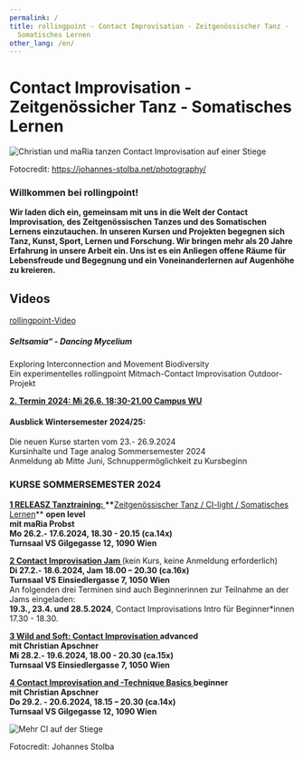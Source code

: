 ```yaml
---
permalink: /
title: rollingpoint - Contact Improvisation - Zeitgenössischer Tanz -
  Somatisches Lernen
other_lang: /en/
---
```

# Contact Improvisation - Zeitgenössicher Tanz - Somatisches Lernen

![Christian und maRia tanzen Contact Improvisation auf einer Stiege](/assets/uploads/dsc_1901_klein.jpg "Contact Improvisation")

Fotocredit: https://johannes-stolba.net/photography/

### Willkommen bei rollingpoint!

**Wir laden dich ein, gemeinsam mit uns in die Welt der Contact Improvisation, des Zeitgenössischen Tanzes und des Somatischen Lernens einzutauchen. In unseren Kursen und Projekten begegnen sich Tanz, Kunst, Sport, Lernen und Forschung. Wir bringen mehr als 20 Jahre Erfahrung in unsere Arbeit ein. Uns ist es ein Anliegen offene Räume für Lebensfreude und Begegnung und ein Voneinanderlernen auf Augenhöhe zu kreieren.**

## Videos

<div class="imglink"><a target="_blank" href="https://www.youtube.com/embed/kp3DqzN1Ldo"><img src="/assets/uploads/video_vorschau_rollingpoint.png" alt="" /><div>rollingpoint-Video</div></a></div>

##### Seltsamia“ - Dancing Mycelium

Exploring Interconnection and Movement Biodiversity\
Ein experimentelles rollingpoint Mitmach-Contact Improvisation Outdoor-Projekt

**[2. Termin 2024: Mi 26.6. 18:30-21.00 Campus WU ](https://rollingpoint.at/mycelium)**

#### Ausblick Wintersemester 2024/25:

Die neuen Kurse starten  vom 23.- 26.9.2024\
Kursinhalte und Tage analog Sommersemester 2024\
Anmeldung ab Mitte Juni, Schnuppermöglichkeit zu Kursbeginn

### **KURSE SOMMERSEMESTER 2024**

**[1 RELEASZ Tanztraining: ](/somsem24#mo)\*\***[Zeitgenössischer Tanz / CI-light / Somatisches Lernen](/somsem24#mo)\*\* **open level**\
 **mit maRia Probst**\
**Mo 26.2.- 17.6.2024, 18.30 - 20.15 (ca.14x)**\
**Turnsaal VS Gilgegasse 12, 1090 Wien**

**[2 Contact Improvisation Jam ](/somsem24#di)**(kein Kurs, keine Anmeldung erforderlich)\
**Di 27.2.- 18.6.2024, Jam 18.00 – 20.30 (ca.16x)**\
**Turnsaal VS Einsiedlergasse 7, 1050 Wien**\
An folgenden drei Terminen sind auch Beginnerinnen zur Teilnahme an der Jams eingeladen:\
**19.3., 23.4. und 28.5.2024**, Contact Improvisations Intro für Beginner*innen 17.30 - 18.30.

**[3 Wild and Soft: Contact Improvisation ](/somsem24#mi) advanced**\
**mit Christian Apschner**\
**Mi 28.2.- 19.6.2024, 18.00 - 20.30 (ca.15x)**\
**Turnsaal VS Einsiedlergasse 7, 1050 Wien**

**[4 Contact Improvisation and -Technique Basics  ](/somsem24#do)beginner**\
**mit Christian Apschner**\
**Do 29.2. - 20.6.2024, 18.15 – 20.30 (ca.14x)**\
**Turnsaal VS Gilgegasse 12, 1090 Wien**

![Mehr CI auf der Stiege](/assets/uploads/dsc_1941a.jpg "Mehr CI auf der Stiege")

Fotocredit: Johannes Stolba